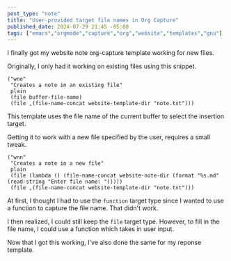 ```yaml
---
post_type: "note"
title: "User-provided target file names in Org Capture"
published_date: 2024-07-29 21:45 -05:00
tags: ["emacs","orgmode","capture","org","website","templates","gnu"]
---
```


I finally got my website note org-capture template working for new files.

Originally, I only had it working on existing files using this snippet.

```elisp
("wne"
 "Creates a note in an existing file"
 plain
 (file buffer-file-name)
 (file ,(file-name-concat website-template-dir "note.txt")))
```

This template uses the file name of the current buffer to select the insertion target.

Getting it to work with a new file specified by the user, requires a small tweak.

```elisp
("wnn"
 "Creates a note in a new file"
 plain
 (file (lambda () (file-name-concat website-note-dir (format "%s.md" (read-string "Enter file name: ")))))
 (file ,(file-name-concat website-template-dir "note.txt")))
```

At first, I thought I had to use the `function` target type since I wanted to use a function to capture the file name. That didn't work.

I then realized, I could still keep the `file` target type. However, to fill in the file name, I could use a function which takes in user input. 

Now that I got this working, I've also done the same for my reponse template. 
